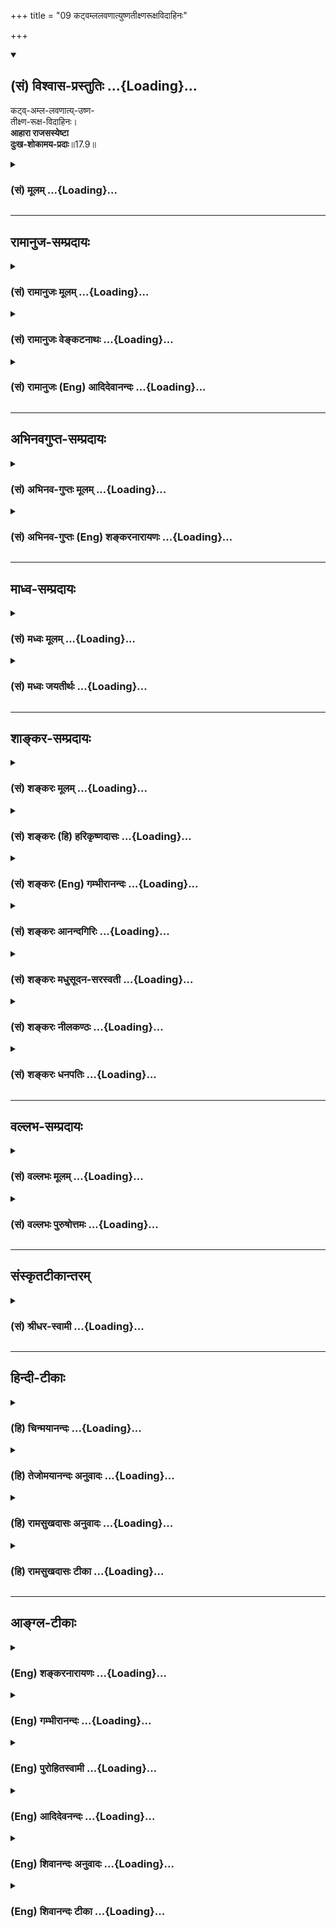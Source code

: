 +++
title = "09 कट्वम्ललवणात्युष्णतीक्ष्णरूक्षविदाहिनः"

+++
<div class="js_include" newlevelforh1="2" title="(सं) विश्वास-प्रस्तुतिः" unfilled url="/mahAbhAratam/shlokashaH/06-bhIShma-parva/03-bhagavad-gItA-parva/saMskRtam/vishvAsa-prastutiH/17_shraddhA-traya-vibhA/09_kaTvamlalavaNAtyu.md">
<details open><summary><h2>(सं) विश्वास-प्रस्तुतिः ...{Loading}...</h2></summary>

कट्व्-अम्ल-लवणात्य्-उष्ण-  
तीक्ष्ण-रूक्ष-विदाहिनः।  
**आहारा राजसस्येष्टा**  
**दुःख-शोकामय-प्रदाः**॥17.9॥
</details>
</div>
<div class="js_include collapsed" newlevelforh1="3" title="(सं) मूलम्" unfilled url="/mahAbhAratam/shlokashaH/06-bhIShma-parva/03-bhagavad-gItA-parva/saMskRtam/mUlam/17_shraddhA-traya-vibhA/09_kaTvamlalavaNAtyu.md">
<details><summary><h3>(सं) मूलम् ...{Loading}...</h3></summary>

कट्वम्ललवणात्युष्णतीक्ष्णरूक्षविदाहिनः।  
आहारा राजसस्येष्टा दुःखशोकामयप्रदाः।।17.9।।
</details>
</div>


_________________
## रामानुज-सम्प्रदायः
<div class="js_include collapsed" newlevelforh1="3" title="(सं) रामानुजः मूलम्" unfilled url="/mahAbhAratam/shlokashaH/06-bhIShma-parva/03-bhagavad-gItA-parva/saMskRtam/rAmAnujaH/mUlam/17_shraddhA-traya-vibhA/09_kaTvamlalavaNAtyu.md">
<details><summary><h3>(सं) रामानुजः मूलम् ...{Loading}...</h3></summary>

।।17.9।। कटुरसाः अम्लरसाः लवणोत्कटाः अत्युष्णाः अतितीक्ष्णाः रूक्षाः
विदाहिनः च इति कट्वम्ललवणात्युष्णतीक्ष्णरूक्षविदाहिनः
अतिशैत्यातितैक्ष्ण्यादिना दुरुपयोगाः तीक्ष्णाः; शोषकराः रूक्षाः; तापकरा
विदाहिनः; एवंविधाः **आहारा राजसस्य इष्टाः।** ते च रजोमयत्वाद्
दुःखशोकामयत्वाद् दुःखशोकामयवर्धनाः रजोवर्धनाः च।

</details>
</div>
<div class="js_include collapsed" newlevelforh1="3" title="(सं) रामानुजः वेङ्कटनाथः" unfilled url="/mahAbhAratam/shlokashaH/06-bhIShma-parva/03-bhagavad-gItA-parva/saMskRtam/rAmAnujaH/venkaTanAthaH/17_shraddhA-traya-vibhA/09_kaTvamlalavaNAtyu.md">
<details><summary><h3>(सं) रामानुजः वेङ्कटनाथः ...{Loading}...</h3></summary>

ा \[17.9\] रसान्तराणामसात्त्विकत्वेन
वक्ष्यमाणत्वात्तत्प्रयोगप्राचुर्यानुसाराच्च अत्र रसशब्दो रसविशेषविषय
इत्याह -- मधुररसोपेता इति। अनेन प्रत्ययस्यात्र सम्बन्धमात्रोपलक्षकतापि
दर्शिता। रस्यन्त इति वा रस्याः। तत्रमधुररसोपेता इति कारणोक्तिः। माधुर्यं
हि रसान्तरेभ्यः शरीरस्थितौ विशेषेण हेतुर्भवति। यथोक्तं वाग्भटेन -- रसाः
स्वाद्वम्ललवणतिक्तोषणकषायकाः। षड्द्रव्यमाश्रितास्ते च यथापूर्वं बलावहाः
\[अ.हृ.सू.1।1415\] इति। भोजनं च स्वस्थस्य मधुररसप्रायतया नियम्यते --
षड्रसान्मधुरप्रायान्नातिद्रुतविलम्बितम् \[अ.हृ.सू.7।36\] इति। सायनादि
कालेषु च मधुर एवै को विधीयते। एवं स्नेहयुक्तआहारोऽपि रौक्ष्यविरोधी
रूक्षेण वायुना शरीरस्यापि विशरारुतां वारयतीत्यप्यायुर्वेदावसितम्।
अद्यमान आहारे स्वरूपस्थैर्यस्यासम्भवादगुणत्वाच्च
शरीराख्यसङ्घातस्थैर्यहेतुभूतरसरुधिर
मांसमेदोस्थिमज्जाशुक्राख्यधातुसप्तकरूपपरिणामस्य बलादेश्च स्वसाध्यस्य
चिरकालस्थायित्वलक्षणं स्थैर्यं विवक्षितमित्याह -- स्थिरपरिणामा इति।
उपयोगात्पूर्वमेव जुगुप्सनीयसन्निवेशरूपविशेषादिविरहात्सन्दर्शनमात्रेणापि
प्रीतिजनकत्वमिह हृद्यत्वमित्याहरमणीयविशेषा इति। येषु
धर्मशास्त्रायुर्वेदयोरुभयोरपि साङ्गत्यं; तेषां
सर्वेषामिदमुपलक्षणमित्यभिप्रायेणाऽऽहएवंविधा इति। एतेन
प्रागुक्तयुक्ताहारत्वं च
विवृतम्। ,।।17.9।। कट्वम्लशब्दयोस्त्रिकटुकतिन्तिण्यादिषु विशेषतः
प्रयोगादिह तावन्मात्रविवक्षाव्युदासायाऽह -- कटुरसा अम्लरसा इति।
सात्त्विकस्यापि व्रतादिव्यतिरिक्तकालेषु रुचिमात्रार्थलवणयोगानुमतेः
स्वरूपतो लवणस्याहारत्वासम्भवात्प्रत्यक्षलवणस्य गोमांसतुल्यतया
स्फुटनिषेधाच्चात्र तद्व्यतिरिक्तापेक्षया लवणशब्द इत्यभिप्रायेणाऽऽह --
लवणोत्कटा इति। स्निग्धमुष्णं (सात्म्यमल्पं) च भोजनम् \[अ.हृ.सू.7।47\] इति
कोष्णस्य भोजनस्य विहितत्वात्अत्युष्णेति विशेषितम्। कट्वादीनां विदाहिनः
इति भ्रमव्युदासायात्र समासोक्तिः। तीक्ष्णस्यापि
मरीच्यादेस्तत्तद्द्रव्यरोचनार्थं मात्रयाऽनुमतेस्तत्राप्युपसर्गस्यान्वयो
दर्शितः। उष्णस्य पृथगुपात्तत्वादत्र तीक्ष्णशब्दो न तत्पर्यायः आशुकारिषु
मरीच्यादिष्वायुर्वेदे तीक्ष्णत्वमुच्यते अतोऽत्र प्रयोगक्षणप्रभृति
प्रतिकूलतमानि द्रव्याणि तीक्ष्णानीत्यभिप्रायेणोदाहरति -- अतिशैत्येति।
स्नेहप्रतिपक्षभूतो गुणो रौक्ष्यमनुशिष्यत इत्यभिप्रायेणाऽऽह -- शोषकरा
रूक्षा इति। वातकोपनत्वमनेन सिद्धम्। अत्र विदाहिशब्दे
प्रकृतिप्रत्यययोर्विवक्षितं व्यनक्ति -- तापकरा इति। पित्तकोपना
इत्यर्थः। एवंविधा इति पूर्ववत्। तृष्णाशोकसमुद्भवम् \[14।7\] इत्यादि
प्रागुक्तं स्मारयति -- रजोमयत्वादिति। कटुप्रभृतीनां दुःखादिहेतुत्वं च
प्रायशोऽन्वयव्यतिरेकयोग्यमायुर्वेदविशोधितं च। दुःखप्रदत्वं
धातुवैषम्यादिद्वारा शोकप्रदत्वं तत्परामर्शजपश्चात्तापादिना आमयः
कालक्रमेण। न केवलमत्रैव तमोवद्दुःखादिहेतुत्वम् अपितु परम्परया परलोके
देहान्तरेऽपीत्यभिप्रायेण सत्त्ववर्धकसात्त्विकाहारसमानन्यायसिद्धमर्थमाह
-- रजोवर्धनाश्चेति।  
  

</details>
</div>
<div class="js_include collapsed" newlevelforh1="3" title="(सं) रामानुजः (Eng) आदिदेवानन्दः" unfilled url="/mahAbhAratam/shlokashaH/06-bhIShma-parva/03-bhagavad-gItA-parva/saMskRtam/rAmAnujaH/english/AdidevAnandaH/17_shraddhA-traya-vibhA/09_kaTvamlalavaNAtyu.md">
<details><summary><h3>(सं) रामानुजः (Eng) आदिदेवानन्दः ...{Loading}...</h3></summary>

17.9 The foods that are bitter, sour, very salty, over-hot, very pungent, dry and burning, are those that they the taste (Rasa) of bitterness and sourness, that are inordinately salty, hot, pungent, and that are dry and burning. Pungent foods are those which are unsuitable and difficult to be taken by others because of their being ver cold, ver hot etc. Dry things are those which cause the feeling of dryness in the eater. Burning foods are those which cause burning sensation. Foods of this kind are relished by men of Rajasik nature. They promote pain,
sorrow and disease.

</details>
</div>


_________________
## अभिनवगुप्त-सम्प्रदायः
<div class="js_include collapsed" newlevelforh1="3" title="(सं) अभिनव-गुप्तः मूलम्" unfilled url="/mahAbhAratam/shlokashaH/06-bhIShma-parva/03-bhagavad-gItA-parva/saMskRtam/abhinava-guptaH/mUlam/17_shraddhA-traya-vibhA/09_kaTvamlalavaNAtyu.md">
<details><summary><h3>(सं) अभिनव-गुप्तः मूलम् ...{Loading}...</h3></summary>

।।17.7 -- 17.10।। आहारोऽपि सत्त्वादिभेदात् त्रिधा श्रद्धावत् +++(S omits
श्रद्धावत् )+++ तथा यज्ञतपोदानानि। तदुच्यते -- आहार इत्यादि तामसप्रियम्
इत्यन्तम्। याता यामाः यस्य।

</details>
</div>
<div class="js_include collapsed" newlevelforh1="3" title="(सं) अभिनव-गुप्तः (Eng) शङ्करनारायणः" unfilled url="/mahAbhAratam/shlokashaH/06-bhIShma-parva/03-bhagavad-gItA-parva/saMskRtam/abhinava-guptaH/english/shankaranArAyaNaH/17_shraddhA-traya-vibhA/09_kaTvamlalavaNAtyu.md">
<details><summary><h3>(सं) अभिनव-गुप्तः (Eng) शङ्करनारायणः ...{Loading}...</h3></summary>

17.9 See Comment under 17.10

</details>
</div>


_________________
## माध्व-सम्प्रदायः
<div class="js_include collapsed" newlevelforh1="3" title="(सं) मध्वः मूलम्" unfilled url="/mahAbhAratam/shlokashaH/06-bhIShma-parva/03-bhagavad-gItA-parva/saMskRtam/madhvaH/mUlam/17_shraddhA-traya-vibhA/09_kaTvamlalavaNAtyu.md">
<details><summary><h3>(सं) मध्वः मूलम् ...{Loading}...</h3></summary>

।।17.9।। Sri Madhvacharya did not comment on this sloka.,

</details>
</div>
<div class="js_include collapsed" newlevelforh1="3" title="(सं) मध्वः जयतीर्थः" unfilled url="/mahAbhAratam/shlokashaH/06-bhIShma-parva/03-bhagavad-gItA-parva/saMskRtam/madhvaH/jayatIrthaH/17_shraddhA-traya-vibhA/09_kaTvamlalavaNAtyu.md">
<details><summary><h3>(सं) मध्वः जयतीर्थः ...{Loading}...</h3></summary>

।।17.9।। Sri Jayatirtha did not comment on this sloka.  
  

</details>
</div>


_________________
## शाङ्कर-सम्प्रदायः
<div class="js_include collapsed" newlevelforh1="3" title="(सं) शङ्करः मूलम्" unfilled url="/mahAbhAratam/shlokashaH/06-bhIShma-parva/03-bhagavad-gItA-parva/saMskRtam/shankaraH/mUlam/17_shraddhA-traya-vibhA/09_kaTvamlalavaNAtyu.md">
<details><summary><h3>(सं) शङ्करः मूलम् ...{Loading}...</h3></summary>

।।17.9।। --,**कट्वम्ललवणात्युष्णतीक्ष्णरूक्षविदाहिनः** इत्यत्र अतिशब्दः
कट्वादिषु सर्वत्र योज्यः; अतिकटुः अतितीक्ष्णः इत्येवम्। कटुश्च अम्लश्च
लवणश्च अत्युष्णश्च तीक्ष्णश्च रूक्षश्च विदाही च ते **आहाराः राजसस्य
इष्टाः; दुःखशोकामयप्रदाः** दुःखं च शोकं च आमयं च प्रयच्छन्तीति
दुःखशोकामयप्रदाः।।

</details>
</div>
<div class="js_include collapsed" newlevelforh1="3" title="(सं) शङ्करः (हि) हरिकृष्णदासः" unfilled url="/mahAbhAratam/shlokashaH/06-bhIShma-parva/03-bhagavad-gItA-parva/saMskRtam/shankaraH/hindI/harikRShNadAsaH/17_shraddhA-traya-vibhA/09_kaTvamlalavaNAtyu.md">
<details><summary><h3>(सं) शङ्करः (हि) हरिकृष्णदासः ...{Loading}...</h3></summary>

।।17.9।। कड़वे; खट्टे; लवणयुक्त; आति उष्ण; तीक्ष्ण; रूखे और दाहकारक; एवं
दुःख; चिन्ता और रोगोंको उत्पन्न करनेवाले अर्थात् जो दुःख; शोक और रोगोंको
उत्पन्न करते हों; ऐसे आहार राजस पुरुषको प्रिय होते हैं। यहाँ अति शब्द
सबके साथ जो़ड़ना चाहिये; जैसे अति कड़वे; अत्यन्त खट्टे; अति तीक्ष्ण
इत्यादि।

</details>
</div>
<div class="js_include collapsed" newlevelforh1="3" title="(सं) शङ्करः (Eng) गम्भीरानन्दः" unfilled url="/mahAbhAratam/shlokashaH/06-bhIShma-parva/03-bhagavad-gItA-parva/saMskRtam/shankaraH/english/gambhIrAnandaH/17_shraddhA-traya-vibhA/09_kaTvamlalavaNAtyu.md">
<details><summary><h3>(सं) शङ्करः (Eng) गम्भीरानन्दः ...{Loading}...</h3></summary>

17.9 Foods that are katu-amla-lavana-atyusna-tiksna-ruksa-vidahinah,
bitter, sour, salty, very hot (-'very' is to be connected with all, viz
bitter etc.; that is very bitter, very sour, and so on-), pungent, dry
\[Without fat.\] and burning; and duhkha-soka-amaya-pradah, which
produce pain, sorrow and disease; \[Pain, immediate suffering; sorrow,
grief arising from not having that desired food.\] are rajasasyaistah,
dear to one having rajas.

</details>
</div>
<div class="js_include collapsed" newlevelforh1="3" title="(सं) शङ्करः आनन्दगिरिः" unfilled url="/mahAbhAratam/shlokashaH/06-bhIShma-parva/03-bhagavad-gItA-parva/saMskRtam/shankaraH/AnandagiriH/17_shraddhA-traya-vibhA/09_kaTvamlalavaNAtyu.md">
<details><summary><h3>(सं) शङ्करः आनन्दगिरिः ...{Loading}...</h3></summary>

।।17.9।। राजसप्रीतिविषयमाहारविशेषं दर्शयति -- **कट्विति।** कटुस्तिक्तः
कटुकस्य तीक्ष्णशब्देनोक्तत्वात्; रूक्षो विस्नेहः; विदाही संतापकः।
अतिशब्दस्य सर्वत्र योजनमेवाभिनयति -- **अतिकटुरिति।** दुःखं तात्कालिकी
पीडा; इष्टवियोगजं दुःखं शोकः; आमयो रोगः।

</details>
</div>
<div class="js_include collapsed" newlevelforh1="3" title="(सं) शङ्करः मधुसूदन-सरस्वती" unfilled url="/mahAbhAratam/shlokashaH/06-bhIShma-parva/03-bhagavad-gItA-parva/saMskRtam/shankaraH/madhusUdana-sarasvatI/17_shraddhA-traya-vibhA/09_kaTvamlalavaNAtyu.md">
<details><summary><h3>(सं) शङ्करः मधुसूदन-सरस्वती ...{Loading}...</h3></summary>

।।17.9।। कट्विति। अतिशब्दः कट्वादिषु सप्तस्वपि योजनीयः। कटुस्तिक्तः
कटुरसस्य तीक्ष्णशब्देनोक्तत्वात्। तत्रातिकटुर्निम्बादि;
अत्यम्लातिवणात्युष्णाः प्रसिद्धाः; अतितीक्ष्णो मरीचादिः; अतिरूक्षः
स्नेहशून्यः कङ्गुकोद्रवादिः; अतिविदाही संतापको राजिकादिः; दुःखं
तात्कालिकीं पीडां शोकं पश्चाद्भाविदौर्मनस्यामामयं रोगं च
धातुवैषम्यद्वारा प्रददतीति तथाविधा आहारा राजसस्येष्टाः। एतैर्लिङ्गै
राजसा ज्ञेयाः सात्त्विकैश्चैत उपेक्षणीया इत्यर्थः।

</details>
</div>
<div class="js_include collapsed" newlevelforh1="3" title="(सं) शङ्करः नीलकण्ठः" unfilled url="/mahAbhAratam/shlokashaH/06-bhIShma-parva/03-bhagavad-gItA-parva/saMskRtam/shankaraH/nIlakaNThaH/17_shraddhA-traya-vibhA/09_kaTvamlalavaNAtyu.md">
<details><summary><h3>(सं) शङ्करः नीलकण्ठः ...{Loading}...</h3></summary>

।।17.9।।**कट्विति।** अतिशब्दः सर्वत्र संबध्यते। अतिकटु निम्बादि;
अत्यम्लातिलवणात्युष्णाः प्रसिद्धाः; अतितीक्ष्णो मरीचादि; अतिरूक्षः
स्नेहशून्यः कङ्गुकोद्रवादिः; अतिविदाही राजिकादिः; दुःखं तात्कालिकी पीडा;
शोकः पश्चाद्भाविदौर्मनस्यम्; आमयो धातुवैषम्यापादनेन रोगस्तत्प्रदाः।

</details>
</div>
<div class="js_include collapsed" newlevelforh1="3" title="(सं) शङ्करः धनपतिः" unfilled url="/mahAbhAratam/shlokashaH/06-bhIShma-parva/03-bhagavad-gItA-parva/saMskRtam/shankaraH/dhanapatiH/17_shraddhA-traya-vibhA/09_kaTvamlalavaNAtyu.md">
<details><summary><h3>(सं) शङ्करः धनपतिः ...{Loading}...</h3></summary>

।।17.9।। राजसप्रियाहारानुदाहरति -- कट्विति। अतिशब्दः कट्वादिषु सर्वेषु
संबन्धनीयः। अतिकतुर्निम्बादिः; अत्यम्लं जम्बीरादि; अतिलवणं
बहुक्षप्तिसैन्धवादि; अत्युष्णं मुखादिदाहकं; अतितीक्ष्णं मरीचादि;
अतिरुक्षः स्नेहलेशेनापि; अत्यम्लं जम्बीरादि; अतिलवणं
बहुक्षिप्तसैन्यवादि; अत्युष्णं मुखादिदाहकं; अतितीक्ष्णं मरीचादि;
अतिरुक्षः स्नेहलेशेनापि रहितः कङ्गुकोद्रवादिः; अतिविदाही संतापकः
सर्षपादिः; एवंविधा अतिकट्वादयो दुःखं तात्कालिकी पीडा; पश्चादुत्पन्नरोगे
तज्जन्यं दौर्म नस्यं शोकः आमयो रोगः तान्प्रयच्छन्तीति दुःखशोकामयप्रदाः
आहारा राजसप्रिया राजसस्येष्टा एतादृशाहारप्रतिमन्तो राजसा ज्ञातव्याः
श्रेयोर्थिभिश्चैवंविधा आहाराः परिहरणीया इत्यर्थः।

</details>
</div>


_________________
## वल्लभ-सम्प्रदायः
<div class="js_include collapsed" newlevelforh1="3" title="(सं) वल्लभः मूलम्" unfilled url="/mahAbhAratam/shlokashaH/06-bhIShma-parva/03-bhagavad-gItA-parva/saMskRtam/vallabhaH/mUlam/17_shraddhA-traya-vibhA/09_kaTvamlalavaNAtyu.md">
<details><summary><h3>(सं) वल्लभः मूलम् ...{Loading}...</h3></summary>

।।17.9।। कट्विति। राजसस्य प्रियाः।

</details>
</div>
<div class="js_include collapsed" newlevelforh1="3" title="(सं) वल्लभः पुरुषोत्तमः" unfilled url="/mahAbhAratam/shlokashaH/06-bhIShma-parva/03-bhagavad-gItA-parva/saMskRtam/vallabhaH/puruShottamaH/17_shraddhA-traya-vibhA/09_kaTvamlalavaNAtyu.md">
<details><summary><h3>(सं) वल्लभः पुरुषोत्तमः ...{Loading}...</h3></summary>

  
  
।।17.9।। राजसानाह -- कट्विति। अतिशब्दः सर्वत्रानुसम्बद्ध्यते कट्वादिषु।
अतिकटुः कारवेल्लादिः; अत्यम्ल आम्रातकादिः; अतिलवणः क्षारबहुलरोचकशाकादिः;
अत्युष्णः सबाष्पपक्वान्नादिः; अतितीक्ष्णो मरिचादिः;
अतिरूक्षश्चणकमसूरकोद्रवादिः; अतिविदाही राजकादिः। एवमेतेऽतिकट्वादयः
पञ्चयज्ञादिरहिताः स्वार्थकृता आहारा राजसस्येष्टाः प्रियाः।
दुःखशोकामयप्रदाः दुःखं भक्षणसमय एव रसनाविकारादिरूपं; शोको
भक्षणानन्तरमजीर्णोद्गारादिना भक्षितपश्चात्तापादिरूपः; आमयो रोगो
ज्वरादिः; एतानि सर्वाणि प्रददति यच्छन्तीति तथा। एतादृगाहारकर्त्तारो
राजसा ज्ञेया इत्यर्थः।  
  

</details>
</div>


_________________
## संस्कृतटीकान्तरम्
<div class="js_include collapsed" newlevelforh1="3" title="(सं) श्रीधर-स्वामी" unfilled url="/mahAbhAratam/shlokashaH/06-bhIShma-parva/03-bhagavad-gItA-parva/saMskRtam/shrIdhara-svAmI/17_shraddhA-traya-vibhA/09_kaTvamlalavaNAtyu.md">
<details><summary><h3>(सं) श्रीधर-स्वामी ...{Loading}...</h3></summary>

।।17.9।। तथा ***-- कट्विति।*** अतिशब्दः कट्वादिषु सप्तस्वपि संबध्यते।
अतिकटुर्निम्बादिः। अत्यम्लोऽतिलवणोऽत्युष्णश्च प्रसिद्धः; अतितीक्ष्णो
मरीचादिः; अतिरूक्षः कङ्गुकोद्रवादिः; अतिविदाही सर्षपादिः; अतिकट्वादय
आहारा राजसस्येष्टाः प्रियाः। दुःखं तात्कालिकं हृदयसंतापादि; शोकः
पश्चाद्भाविदौर्मनस्यं; आमयो रोगः; एतान् प्रददति प्रयच्छन्तीति तथा।

</details>
</div>


_________________
## हिन्दी-टीकाः
<div class="js_include collapsed" newlevelforh1="3" title="(हि) चिन्मयानन्दः" unfilled url="/mahAbhAratam/shlokashaH/06-bhIShma-parva/03-bhagavad-gItA-parva/hindI/chinmayAnandaH/17_shraddhA-traya-vibhA/09_kaTvamlalavaNAtyu.md">
<details><summary><h3>(हि) चिन्मयानन्दः ...{Loading}...</h3></summary>

।।17.9।। क्रियाशील तथा कामक्रोधादि प्रवृत्ति वाले रजोगुणी लोगों को इस
श्लोक में कथित कटु अम्ल आदि आहार अत्यन्त प्रिय होता है। ऐसे आहार से वह
अपने शरीर में शाक्ति का अनुभव तो करता है; परन्तु अन्तत इन सबका परिणाम
दुख रोग और चिन्ता ही होता है। इस प्रकार के आहार की रुचि उत्पन्न हो जाने
पर उसे संयमित रखना दुष्कर हो जाता है। प्रस्तुत प्रकरण से कोई अध्येता यह न
समझ ले कि केवल आहार के परिवर्तन और संयम से ही विचारों का परिवर्तन संभव
हो सकता है। भगवान् श्रीकृष्ण का कथन यह है कि सात्त्विक या राजसिक विचारों
के लोगों को उपर्युक्त प्रकार के पदार्थ रुचिकर लगते हैं। अर्थात् विचारों
के परिवर्तन से आहार में परिवर्तन आता है।

</details>
</div>
<div class="js_include collapsed" newlevelforh1="3" title="(हि) तेजोमयानन्दः अनुवादः" unfilled url="/mahAbhAratam/shlokashaH/06-bhIShma-parva/03-bhagavad-gItA-parva/hindI/tejomayAnandaH/anuvAdaH/17_shraddhA-traya-vibhA/09_kaTvamlalavaNAtyu.md">
<details><summary><h3>(हि) तेजोमयानन्दः अनुवादः ...{Loading}...</h3></summary>

।।17.9।। कड़वे, खट्टे, लवणयुक्त, अति उष्ण, तीक्ष्ण (तीखे, मिर्च युक्त),
रूखे. दाहकारक, दु:ख, शोक और रोग उत्पन्न कारक भोज्य पदार्थ राजस पुरुष को
प्रिय होते हैं।।

</details>
</div>
<div class="js_include collapsed" newlevelforh1="3" title="(हि) रामसुखदासः अनुवादः" unfilled url="/mahAbhAratam/shlokashaH/06-bhIShma-parva/03-bhagavad-gItA-parva/hindI/rAmasukhadAsaH/anuvAdaH/17_shraddhA-traya-vibhA/09_kaTvamlalavaNAtyu.md">
<details><summary><h3>(हि) रामसुखदासः अनुवादः ...{Loading}...</h3></summary>

।।17.9।। अति कड़वे, अति खट्टे, अति नमकीन, अति गरम, अति तीखे, अति रूखे और
अति दाहकारक आहार अर्थात् भोजनके पदार्थ राजस मनुष्यको प्रिय होते हैं, जो
कि दुःख, शोक और रोगोंको देनेवाले हैं।

</details>
</div>
<div class="js_include collapsed" newlevelforh1="3" title="(हि) रामसुखदासः टीका" unfilled url="/mahAbhAratam/shlokashaH/06-bhIShma-parva/03-bhagavad-gItA-parva/hindI/rAmasukhadAsaH/TIkA/17_shraddhA-traya-vibhA/09_kaTvamlalavaNAtyu.md">
<details><summary><h3>(हि) रामसुखदासः टीका ...{Loading}...</h3></summary>

।।17.9।।***व्याख्या --***  **कटु --** करेला; ग्वारपाठा आदि अधिक कड़वे
पदार्थ **अम्ल --** इमली; अमचूर; नींबू; छाछ; सड़न पैदा करके बनाया गया
सिरका आदि अधिक खट्टे पदार्थ **लवणम् --** अधिक नमकवाले पदार्थ
**अत्युष्णम् --** जिनसे भाप निकल रही हो; ऐसे अत्यन्त गरमगरम पदार्थ
**तीक्ष्णम् --** जिनको खानेसे नाक; आँख; मुख और सिरसे पानी आने लगे; ऐसे
लाल मिर्च आदि अधिक तीखे पदार्थ **रूक्षम् --** जिनमें घी; दूध आदिका
सम्बन्ध नहीं है; ऐसे भुने हुए चने; सतुआ आदि अधिक रूखे पदार्थ और
**विदाहिनः --** राई आदि अधिक दाहकारक पदार्थ (राईको दोतीन घंटे छाछमें
भिगोकर रखा जाय; तो उसमें एक खमीर पैदा होता है; जो बहुत दाहकारक होता
है)।**आहारा राजसस्येष्टाः --** इस प्रकारके भोजनके (भोज्य; पेय; लेह्य और
चोष्य) पदार्थ राजस मनुष्यको प्यारे होते हैं। इससे उसकी निष्ठाकी पहचान हो
जाती है। **दुःखशोकामयप्रदाः --** परन्तु ऐसे पदार्थ परिणाममें दुःख; शोक
और रोगोंको देनेवाले होते हैं। खट्टा; तीखा और दाहकारक भोजन करते समय मुख
आदिमें जो जलन होती है; यह दुःख है। भोजन करनेके बाद मनमें प्रसन्नता नहीं
होती; प्रत्युत स्वाभाविक चिन्ता रहती,है; यह शोक है। ऐसे भोजनसे शरीरमें
प्रायः रोग होते हैं।

</details>
</div>


_________________
## आङ्ग्ल-टीकाः
<div class="js_include collapsed" newlevelforh1="3" title="(Eng) शङ्करनारायणः" unfilled url="/mahAbhAratam/shlokashaH/06-bhIShma-parva/03-bhagavad-gItA-parva/english/shankaranArAyaNaH/17_shraddhA-traya-vibhA/09_kaTvamlalavaNAtyu.md">
<details><summary><h3>(Eng) शङ्करनारायणः ...{Loading}...</h3></summary>

17.9. The foods that are killed by men of the Rajas (Strand) are those which are bitter, sour, saltish, very hot, harsh, dry, and burning; and which cause pain, grief and disease.

</details>
</div>
<div class="js_include collapsed" newlevelforh1="3" title="(Eng) गम्भीरानन्दः" unfilled url="/mahAbhAratam/shlokashaH/06-bhIShma-parva/03-bhagavad-gItA-parva/english/gambhIrAnandaH/17_shraddhA-traya-vibhA/09_kaTvamlalavaNAtyu.md">
<details><summary><h3>(Eng) गम्भीरानन्दः ...{Loading}...</h3></summary>

17.9 Foods that are bitter, sour, salty, very hot, pungent, dry and burning, and which production pain, sorrow and disease, are dear to one having rajas.

</details>
</div>
<div class="js_include collapsed" newlevelforh1="3" title="(Eng) पुरोहितस्वामी" unfilled url="/mahAbhAratam/shlokashaH/06-bhIShma-parva/03-bhagavad-gItA-parva/english/purohitasvAmI/17_shraddhA-traya-vibhA/09_kaTvamlalavaNAtyu.md">
<details><summary><h3>(Eng) पुरोहितस्वामी ...{Loading}...</h3></summary>

17.9 Those in whom Passion is dominant like foods that are bitter, sour,
salty, over-hot, pungent, dry and burning. These produce unhappiness,
repentance and disease.

</details>
</div>
<div class="js_include collapsed" newlevelforh1="3" title="(Eng) आदिदेवनन्दः" unfilled url="/mahAbhAratam/shlokashaH/06-bhIShma-parva/03-bhagavad-gItA-parva/english/AdidevanandaH/17_shraddhA-traya-vibhA/09_kaTvamlalavaNAtyu.md">
<details><summary><h3>(Eng) आदिदेवनन्दः ...{Loading}...</h3></summary>

17.9 Foods that are bitter, sour, very salty, exceedingly heating, very pungent, dry and burning, are all dear to Rajasika men; they produce pain, sorrow and disease.

</details>
</div>
<div class="js_include collapsed" newlevelforh1="3" title="(Eng) शिवानन्दः अनुवादः" unfilled url="/mahAbhAratam/shlokashaH/06-bhIShma-parva/03-bhagavad-gItA-parva/english/shivAnandaH/anuvAdaH/17_shraddhA-traya-vibhA/09_kaTvamlalavaNAtyu.md">
<details><summary><h3>(Eng) शिवानन्दः अनुवादः ...{Loading}...</h3></summary>

17.9 The foods that are bitter, sour, saline, excessively hot, pungent,
dry and burning, are liked by the Rajasic and are productive of pain,
grief and disease.

</details>
</div>
<div class="js_include collapsed" newlevelforh1="3" title="(Eng) शिवानन्दः टीका" unfilled url="/mahAbhAratam/shlokashaH/06-bhIShma-parva/03-bhagavad-gItA-parva/english/shivAnandaH/TIkA/17_shraddhA-traya-vibhA/09_kaTvamlalavaNAtyu.md">
<details><summary><h3>(Eng) शिवानन्दः टीका ...{Loading}...</h3></summary>

17.9 कट्वम्ललवणात्युष्णतीक्ष्णरूक्षविदाहिनः those that are bitter; sour saline; excessively hot; pungent; dry and burning; आहाराः foods; राजसस्य
of the Rajasic; इष्टाः are liked; दुःखशोकामयप्रदाः are productive of pain; grief and disease.Commentary Excessively This alification should be taken to apply to each of the seven alities -- thus; excessively saline; and so on.Food of a passionate nature produces restlessness in the mind; evil thoughts; excitement; craving now for one thing and then for another; pain; trouble and disease. The Rajasic man always plans to prepare various kinds of preparations to satisfy his palate. He takes salt; chillies; mustard; cloves; condiments; pungent pickles; etc.; in excess. Tears flow from his eyes and water dribbles from his nose and yet he will not leave the hot and pungent articles. The palate remains unsatisfied until the stomach is completely filled with pungent things;
till the tongue is burnt with chillies. Ladysfinger; Puri; Kachori;
pungent condiments; meat; fish; eggs; sweets; potato; fried bread; curd;
brinjal; carrots; blackgram; onions; garlic; lemon; Masur; tea; coffee;
betels; tobacco are Rajasic artciles of food.

</details>
</div>
